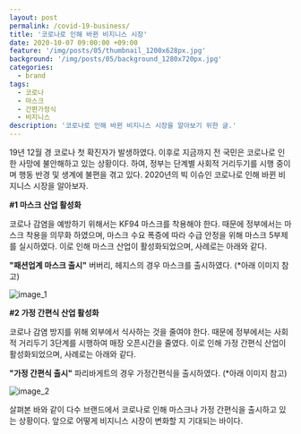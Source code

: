 ```yaml
---
layout: post
permalink: /covid-19-business/
title: '코로나로 인해 바뀐 비지니스 시장'
date: 2020-10-07 09:00:00 +09:00
feature: '/img/posts/05/thumbnail_1200x628px.jpg'
background: '/img/posts/05/background_1280x720px.jpg'
categories:
  - brand
tags:
  - 코로나
  - 마스크
  - 간편가정식
  - 비지니스
description: '코로나로 인해 바뀐 비지니스 시장을 알아보기 위한 글.'
---
```


19년 12월 경 코로나 첫 확진자가 발생하였다.
이후로 지금까지 전 국민은 코로나로 인한 사망에 불안해하고 있는 상황이다.
하여, 정부는 단계별 사회적 거리두기를 시행 중이며 행동 반경 및 생계에 불편을 겪고 있다.
2020년의 빅 이슈인 코로나로 인해 바뀐 비지니스 시장을 알아보자.

**#1 마스크 산업 활성화**

코로나 감염을 예방하기 위해서는 KF94 마스크를 착용해야 한다.
때문에 정부에서는 마스크 착용을 의무화 하였으며, 마스크 수요 폭증에 따라 수급 안정을 위해 마스크 5부제를 실시하였다.
이로 인해 마스크 산업이 활성화되었으며, 사례로는 아래와 같다.

**"패션업계 마스크 출시"**
버버리, 헤지스의 경우 마스크를 출시하였다. (*아래 이미지 참고)

![image_1](https://ifh.cc/g/x9g21y.png)

**#2 가정 간편식 산업 활성화**

코로나 감염 방지를 위해 외부에서 식사하는 것을 줄여야 한다.
때문에 정부에서는 사회적 거리두기 3단계를 시행하여 매장 오픈시간을 줄였다.
이로 인해 가정 간편식 산업이 활성화되었으며, 사례로는 아래와 같다.

**"가정 간편식 출시"**
파리바게트의 경우 가정간편식을 출시하였다. (*아래 이미지 참고)

![image_2](https://ifh.cc/g/c8ytQj.jpg)

살펴본 바와 같이 다수 브랜드에서 코로나로 인해 마스크나 가정 간편식을 출시하고 있는 상황이다.
앞으로 어떻게 비지니스 시장이 변화할 지 기대되는 바이다.
